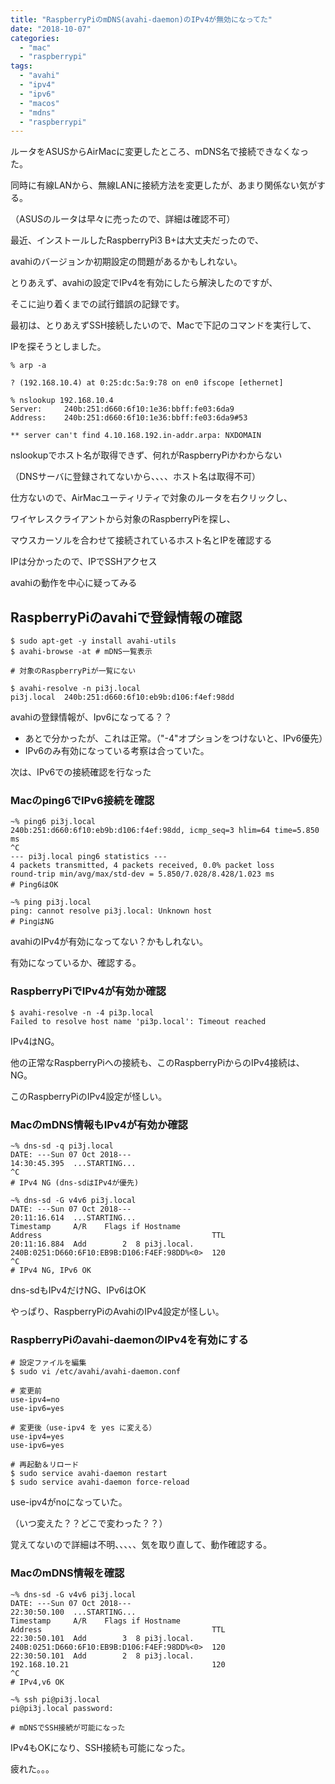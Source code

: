 ```yaml
---
title: "RaspberryPiのmDNS(avahi-daemon)のIPv4が無効になってた"
date: "2018-10-07"
categories: 
  - "mac"
  - "raspberrypi"
tags: 
  - "avahi"
  - "ipv4"
  - "ipv6"
  - "macos"
  - "mdns"
  - "raspberrypi"
---
```


ルータをASUSからAirMacに変更したところ、mDNS名で接続できなくなった。

同時に有線LANから、無線LANに接続方法を変更したが、あまり関係ない気がする。

（ASUSのルータは早々に売ったので、詳細は確認不可）

最近、インストールしたRaspberryPi3 B+は大丈夫だったので、

avahiのバージョンか初期設定の問題があるかもしれない。

とりあえず、avahiの設定でIPv4を有効にしたら解決したのですが、

そこに辿り着くまでの試行錯誤の記録です。

最初は、とりあえずSSH接続したいので、Macで下記のコマンドを実行して、

IPを探そうとしました。

```
% arp -a

? (192.168.10.4) at 0:25:dc:5a:9:78 on en0 ifscope [ethernet]

% nslookup 192.168.10.4
Server:		240b:251:d660:6f10:1e36:bbff:fe03:6da9
Address:	240b:251:d660:6f10:1e36:bbff:fe03:6da9#53

** server can't find 4.10.168.192.in-addr.arpa: NXDOMAIN
```

nslookupでホスト名が取得できず、何れがRaspberryPiかわからない

（DNSサーバに登録されてないから、、、、ホスト名は取得不可）

仕方ないので、AirMacユーティリティで対象のルータを右クリックし、

ワイヤレスクライアントから対象のRaspberryPiを探し、

マウスカーソルを合わせて接続されているホスト名とIPを確認する

IPは分かったので、IPでSSHアクセス

avahiの動作を中心に疑ってみる

## RaspberryPiのavahiで登録情報の確認

```
$ sudo apt-get -y install avahi-utils
$ avahi-browse -at # mDNS一覧表示

# 対象のRaspberryPiが一覧にない

$ avahi-resolve -n pi3j.local
pi3j.local	240b:251:d660:6f10:eb9b:d106:f4ef:98dd
```

avahiの登録情報が、Ipv6になってる？？

- あとで分かったが、これは正常。（"-4"オプションをつけないと、IPv6優先）
- IPv6のみ有効になっている考察は合っていた。

次は、IPv6での接続確認を行なった

### Macのping6でIPv6接続を確認

```
~% ping6 pi3j.local           
240b:251:d660:6f10:eb9b:d106:f4ef:98dd, icmp_seq=3 hlim=64 time=5.850 ms
^C
--- pi3j.local ping6 statistics ---
4 packets transmitted, 4 packets received, 0.0% packet loss
round-trip min/avg/max/std-dev = 5.850/7.028/8.428/1.023 ms
# Ping6はOK

~% ping pi3j.local       
ping: cannot resolve pi3j.local: Unknown host
# PingはNG
```

avahiのIPv4が有効になってない？かもしれない。

有効になっているか、確認する。

### RaspberryPiでIPv4が有効か確認

```
$ avahi-resolve -n -4 pi3p.local
Failed to resolve host name 'pi3p.local': Timeout reached
```

IPv4はNG。

他の正常なRaspberryPiへの接続も、このRaspberryPiからのIPv4接続は、NG。

このRaspberryPiのIPv4設定が怪しい。

### MacのmDNS情報もIPv4が有効か確認

```
~% dns-sd -q pi3j.local
DATE: ---Sun 07 Oct 2018---
14:30:45.395  ...STARTING...
^C
# IPv4 NG (dns-sdはIPv4が優先)

~% dns-sd -G v4v6 pi3j.local      
DATE: ---Sun 07 Oct 2018---
20:11:16.614  ...STARTING...
Timestamp     A/R    Flags if Hostname                               Address                                      TTL
20:11:16.884  Add        2  8 pi3j.local.                            240B:0251:D660:6F10:EB9B:D106:F4EF:98DD%<0>  120
^C
# IPv4 NG, IPv6 OK
```

dns-sdもIPv4だけNG、IPv6はOK

やっぱり、RaspberryPiのAvahiのIPv4設定が怪しい。

### RaspberryPiのavahi-daemonのIPv4を有効にする

```
# 設定ファイルを編集
$ sudo vi /etc/avahi/avahi-daemon.conf

# 変更前
use-ipv4=no
use-ipv6=yes

# 変更後（use-ipv4 を yes に変える）
use-ipv4=yes
use-ipv6=yes

# 再起動＆リロード
$ sudo service avahi-daemon restart
$ sudo service avahi-daemon force-reload
```

use-ipv4がnoになっていた。

（いつ変えた？？どこで変わった？？）

覚えてないので詳細は不明、、、、、気を取り直して、動作確認する。

### MacのmDNS情報を確認

```
~% dns-sd -G v4v6 pi3j.local
DATE: ---Sun 07 Oct 2018---
22:30:50.100  ...STARTING...
Timestamp     A/R    Flags if Hostname                               Address                                      TTL
22:30:50.101  Add        3  8 pi3j.local.                            240B:0251:D660:6F10:EB9B:D106:F4EF:98DD%<0>  120
22:30:50.101  Add        2  8 pi3j.local.                            192.168.10.21                                120
^C
# IPv4,v6 OK

~% ssh pi@pi3j.local   
pi@pi3j.local password:

# mDNSでSSH接続が可能になった
```

IPv4もOKになり、SSH接続も可能になった。

疲れた。。。
